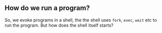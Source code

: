 ## How do we run a program?

So, we evoke programs in a shell, the the shell uses `fork`, `exec`, `wait` etc to run the program. But how does the shell itself starts?
